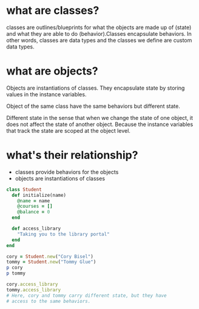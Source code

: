 # what are classes?
classes are outlines/blueprints for what the objects are made up of (state) and what they are able to do (behavior).Classes encapsulate behaviors. In other words, classes are data types and the classes we define are custom data types.

# what are objects?
Objects are instantiations of classes. They encapsulate state by storing values in the instance variables.

Object of the same class have the same behaviors but different state.

Different state in the sense that when we change the state of one object, it does not affect the state of another object. Because the instance variables that track the state are scoped at the object level.

# what's their relationship?
* classes provide behaviors for the objects
* objects are instantiations of classes

```ruby
class Student
  def initialize(name)
    @name = name
    @courses = []
    @balance = 0
  end

  def access_library
    "Taking you to the library portal"
  end
end

cory = Student.new("Cory Bisel")
tommy = Student.new("Tommy Glue")
p cory
p tommy

cory.access_library
tommy.access_library
# Here, cory and tommy carry different state, but they have
# access to the same behaviors.
```
